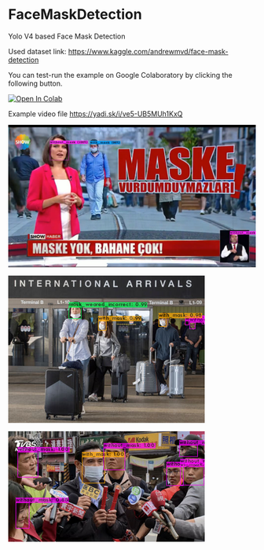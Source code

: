 # FaceMaskDetection

Yolo V4 based Face Mask Detection

Used dataset link:
https://www.kaggle.com/andrewmvd/face-mask-detection

You can test-run the example on Google Colaboratory by clicking the following button.

[![Open In Colab](https://colab.research.google.com/assets/colab-badge.svg)](https://colab.research.google.com/github/mrtucar/FaceMaskDetection/blob/main/DarknetFaceMaskDedection.ipynb)

Example video file 
https://yadi.sk/i/ve5-UB5MUh1KxQ

![Test Image](/examples/test_1.jpg)

![Test Image](/examples/maksssksksss634_pr.jpg)

![Test Image](/examples/maksssksksss792_pr.jpg)

